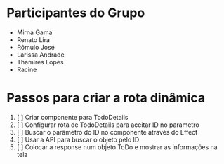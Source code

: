 # Participantes do Grupo
- Mirna Gama
- Renato Lira
- Rômulo José
- Larissa Andrade
- Thamires Lopes
- Racine

# Passos para criar a rota dinâmica
1. [ ] Criar componente para TodoDetails 
2. [ ] Configurar rota de TodoDetails para aceitar ID no parametro 
3. [ ] Buscar o parâmetro do ID no componente através do Effect 
4. [ ] Usar a API para buscar o objeto pelo ID 
5. [ ] Colocar a response num objeto ToDo e mostrar as informações na tela
